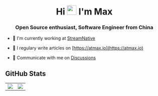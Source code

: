 <h1 align="center">Hi <img src="https://emojis.slackmojis.com/emojis/images/1531849430/4246/blob-sunglasses.gif?1531849430" width="30"/> I'm Max</h1>

<h3 align="center">Open Source enthusiast, Software Engineer from China</h3>

- :office: I'm currently working at [StreamNative](https://github.com/streamnative)

- :pencil: I regulary write articles on [https://atmax.io](https://atmax.io)

- :speech_balloon: Communicate with me on [Discussions](https://github.com/maxsxu/maxsxu/discussions)

<h2>GitHub Stats</h2>

<table style="border: none;">
  <tr style="border: none;">
    <td align="center" style="border: none;"><img src="https://github-readme-stats.vercel.app/api?username=maxsxu&show_icons=true" /></td>
    <td align="center" style="border: none;"><img src="https://github-readme-stats.vercel.app/api/top-langs/?username=maxsxu&langs_count=8&layout=compact" /></td>
  </tr>
</table>
